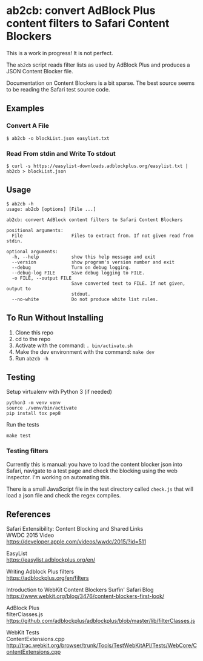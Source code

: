 # ab2cb: convert AdBlock Plus content filters to Safari Content Blockers

This is a work in progress! It is not perfect.

The `ab2cb` script reads filter lists as used by AdBlock Plus and produces a JSON Content Blocker file.

Documentation on Content Blockers is a bit sparse. The best source seems to be reading the Safari test source code.


## Examples

### Convert  A File

```shell
$ ab2cb -o blockList.json easylist.txt
```

### Read From stdin and Write To stdout

```shell
$ curl -s https://easylist-downloads.adblockplus.org/easylist.txt | ab2cb > blockList.json
```

## Usage

```shell
$ ab2cb -h
usage: ab2cb [options] [File ...]

ab2cb: convert AdBlock content filters to Safari Content Blockers

positional arguments:
  File                  Files to extract from. If not given read from stdin.

optional arguments:
  -h, --help            show this help message and exit
  --version             show program's version number and exit
  --debug               Turn on debug logging.
  --debug-log FILE      Save debug logging to FILE.
  -o FILE, --output FILE
                        Save converted text to FILE. If not given, output to
                        stdout.
  --no-white            Do not produce white list rules.
```


##  To Run Without Installing

1. Clone this repo
2. cd to the repo
3. Activate with the command: `. bin/activate.sh`
4. Make the dev environment with the command: `make dev`
5. Run `ab2cb -h`


## Testing

Setup virtualenv with Python 3 (if needed)
```shell
python3 -m venv venv
source ./venv/bin/activate
pip install tox pep8
```
Run the tests
```shell
make test
```


### Testing filters

Currently this is manual: you have to load the content blocker json into Safari, navigate to a test page and check the blocking using the web inspector. I'm working on automating this.

There is a small JavaScript file in the test directory called `check.js` that will load a json file and check the regex compiles.


## References

Safari Extensibility: Content Blocking and Shared Links  
WWDC 2015 Video  
https://developer.apple.com/videos/wwdc/2015/?id=511

EasyList  
https://easylist.adblockplus.org/en/

Writing Adblock Plus filters  
https://adblockplus.org/en/filters

Introduction to WebKit Content Blockers
Surfin' Safari Blog   
https://www.webkit.org/blog/3476/content-blockers-first-look/

AdBlock Plus  
filterClasses.js  
https://github.com/adblockplus/adblockplus/blob/master/lib/filterClasses.js

WebKit Tests  
ContentExtensions.cpp  
http://trac.webkit.org/browser/trunk/Tools/TestWebKitAPI/Tests/WebCore/ContentExtensions.cpp

